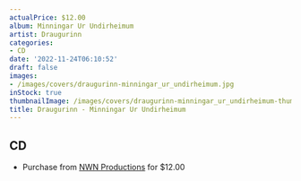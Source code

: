 ```yaml
---
actualPrice: $12.00
album: Minningar Ur Undirheimum
artist: Draugurinn
categories:
- CD
date: '2022-11-24T06:10:52'
draft: false
images:
- /images/covers/draugurinn-minningar_ur_undirheimum.jpg
inStock: true
thumbnailImage: /images/covers/draugurinn-minningar_ur_undirheimum-thumb.jpg
title: Draugurinn - Minningar Ur Undirheimum
---
```


## CD
* Purchase from [NWN Productions](http://shop.nwnprod.com/index.php?route=product/product&path=93&product_id=28198&sort=pd.name&order=ASC) for $12.00
